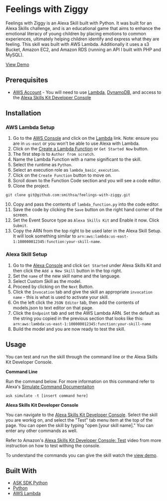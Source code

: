 # Feelings with Ziggy
Feelings with Ziggy is an Alexa Skill built with Python. It was built for an Alexa Skills challenge, and is an educational game that aims to enhance the emotional literacy of young children by placing emotions to common experiences, ultimately helping children identify and express what they are feeling. This skill was built with AWS Lambda. Additionally it uses a s3 Bucket, Amazon EC2, and Amazon RDS (running an API I built with PHP and MySQL).

[View Demo](https://youtu.be/G2bXDq3MGb4)

## Prerequisites
*  [AWS Account](https://aws.amazon.com/getting-started/) - You will need to use [Lambda](https://aws.amazon.com/lambda/), [DynamoDB](https://aws.amazon.com/dynamodb/), and access to the [Alexa Skills Kit Developer Console](https://developer.amazon.com/alexa/console/ask)

## Installation

### AWS Lambda Setup
1. Go to the [AWS Console](https://console.aws.amazon.com/console/home) and click on the [Lambda](https://console.aws.amazon.com/lambda/home) link. Note: ensure you are in `us-east` or you won't be able to use Alexa with Lambda.
2. Click on the [Create a Lambda Function](https://console.aws.amazon.com/lambda/home?region=us-east-1#create) or `Get Started Now` button.
3. The first step is to `Author from scratch`.
4. Name the Lambda Function with a name significant to the skill.
5. Select the runtime as `Python`.
6. Select an execution role as `lambda_basic_execution`.
7. Click on the `Create Function` button to move on. 
8. Scroll down to the Function Code section and you will see a code editor.
9. Clone the project. 
```
git clone git@github.com:smithsa/feelings-with-ziggy.git
```

10. Copy and pass the contents of `lambda_function.py` into the code editor.
11. Save the code by clicking the `Save` button on the right hand corner of the screen.
12. Set the Event Source type as `Alexa Skills Kit` and Enable it now. Click `Submit`.
13. Copy the ARN from the top right to be used later in the Alexa Skill Setup. It will look something similar to `arn:aws:lambda:us-east-1:100000012345:function:your-skill-name`.

### Alexa Skill Setup
1. Go to the [Alexa Console](https://developer.amazon.com/edw/home.html) and click `Get Started` under Alexa Skills Kit and then click the `Add a New Skill` button in the top right.
2. Set the `name` of the new skill name and the language.
3. Select Custom Skill as the model.
4. Proceed by clicking on the `Next` Button.
5. Click the `Invocation` tab and give the skill an appropriate `invocation name` - this is what is used to activate your skill.
6. On the left click the `JSON Editor` tab, then add the contents of models.json to text editor on that page.
7. Click the `Endpoint` tab and set the AWS Lambda ARN. Set the default as the string you copied in the previous section that looks like this: `arn:aws:lambda:us-east-1:100000012345:function:your-skill-name`
8. Build the model and you are now ready to test the skill.


## Usage

You can test and run the skill through the command line or the Alexa Skills Kit Developer Console.

**Command Line**

Run the command below. For more information on this command refer to Alexa's [Simulate Command Documentaiton](https://developer.amazon.com/docs/smapi/ask-cli-command-reference.html#simulate-command)
```
ask simulate -t [insert command here]
```

**Alexa Skills Kit Developer Console**

You can navigate to the [Alexa Skills Kit Developer Console](https://developer.amazon.com/alexa/console/ask). Select the skill you are workig on, and select the "Test" tab menu item at the top of the page. You can open the skill by typing "open [your skill name]." You can enter any other commands as well.

Refer to Amazon's [Alexa Skills Kit Developer Console: Test](https://www.youtube.com/watch?v=lYImJ2H__BY) video from more instruction on how to test withing the console.

To understand the commands you can give the skill watch the [view demo](https://youtu.be/G2bXDq3MGb4).

## Built With
*  [ASK SDK Python](https://github.com/alexa/alexa-skills-kit-sdk-for-python)
*  [Python](https://www.python.org/)
*  [AWS Lambda](https://aws.amazon.com/lambda/)

